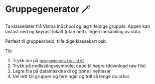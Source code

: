 # Gruppegenerator 🪄

Ta klasselister frå Visma InSchool og lag tilfeldige grupper. 
Appen kan lastast ned og køyrast lokalt (utan nett). Ingen innsamling av data. 

Perfekt til gruppearbeid, tilfeldige klassekart osb. 

>[!TIP]
>
> 1) Trykk inn på [`gruppegenerator.html`](https://github.com/lektorodd/terningtrillar/blob/main/gruppegenerator.html)
> 2) Trykk på nedlastingssymbolet oppe til høgre (download raw file)
> 3) Lagre fila på datamaskina di og opne i nettlesar
> 4) Vel rett tal grupper og terningar og trill så lenge du orkar. 
